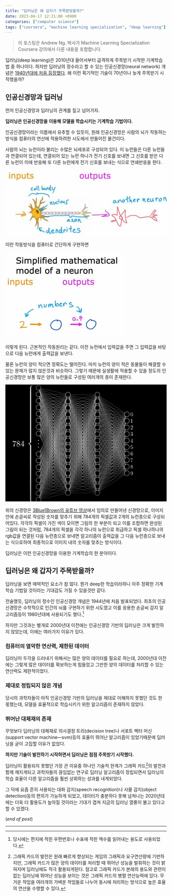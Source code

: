 ```yaml
---
title: "딥러닝은 왜 갑자기 주목받았을까?"
date: 2023-04-17 12:21:00 +0900
categories: ["computer science"]
tags: ["coursera", "machine learning specialization", "deep learning"]
---
```


> 이 포스팅은 Andrew Ng. 박사가 Machine Learning Specialization Coursera 강의에서 다룬 내용을 포함합니다.

딥러닝(deep learning)은 2010년대 들어서부터 급격하게 주목받기 시작한 기계학습법 중 하나이다. 하지만 딥러닝의 정수라고 할 수 있는 인공신경망(neural network) 개념은 [1940년대에 처음 등장했다](https://news.mit.edu/2017/explained-neural-networks-deep-learning-0414#:~:text=Neural%20networks%20were%20first%20proposed,the%20first%20cognitive%20science%20department.). 왜 이런 획기적인 기술이 70년이나 늦게 주목받기 시작했을까? 


## 인공신경망과 딥러닝

먼저 인공신경망과 딥러닝의 관계를 짚고 넘어가자. 

**딥러닝은 인공신경망을 이용해 모델을 학습시키는 기계학습 기법이다.** 

인공신경망이라는 이름에서 유추할 수 있듯이, 원래 인공신경망은 사람의 뇌가 작동하는 방식을 컴퓨터의 연산에 적용하려한 시도에서 만들어진 물건이다. 

사람의 뇌는 뉴런이라 불리는 수많은 뇌세포로 구성되어 있다. 이 뉴런들은 다른 뉴런들과 연결되어 있는데, 연결되어 있는 뉴런 하나가 전기 신호를 보내면 그 신호를 받은 다른 뉴런이 이에 반응해 또 다른 뉴런에게 전기 신호를 보내는 식으로 연쇄반응을 한다.

![image_description](img1.JPG)

이런 작동방식을 컴퓨터로 간단하게 구현하면 

![image_description](img2.JPG)

이렇게 된다. 근본적인 작동원리는 같다. 이전 뉴런에서 입력값을 주면 그 입력값을 바탕으로 다음 뉴런에게 출력값을 보낸다.

물론 뉴런의 양이 적으면 정확도는 떨어진다. 마치 뉴런의 양이 적은 동물들이 해결할 수 있는 문제가 많지 않은것과 비슷하다. 그렇기 때문에 실생활에 적용할 수 있을 정도의 인공신경망은 보통 많은 양의 뉴런들로 구성된 여러개의 층이 존재한다.

![image_description](img3.JPG)

위의 신경망은 [3Blue1Brown의 유튜브 영상](https://youtu.be/aircAruvnKk)에서 임의로 만들어낸 신경망으로, 이미지 안에 손글씨로 작성된 숫자를 맞추기 위해 784개의 픽셀값과 2개의 뉴런층으로 구성되어있다. 각각의 픽셀이 가진 색이 모이면 그림의 한 부분이 되고 이를 조합하면 완성된 그림이 되는 것처럼, 784개의 픽셀을 각각 하나의 뉴런으로 취급하고 픽셀 하나하나의 rgb값을 연결된 다음 뉴런층으로 보내면 알고리즘이 출력값을 그 다음 뉴런층으로 보내는 식으로하여 최종적으로 이미지 내의 숫자를 맞추는 방식이다. 

딥러닝은 이런 인공신경망을 이용한 기계학습의 한 분야이다. 


## 딥러닝은 왜 갑자기 주목받을까?
딥러닝을 보면 매력적인 요소가 참 많다. 뭔가 deep한 학습이라하니 아주 정확한 기계학습 기법일 것이라는 기대감도 가질 수 있을것만 같다. 

전술했듯, 딥러닝의 정수인 인공신경망 개념은 1944년에 처음 발표되었다. 최초의 인공신경망은 수학적으로 인간의 뇌를 구현하기 위한 시도였고 이를 응용한 손글씨 감지 알고리즘등이 1980년대에 사용되기도 했다.[^1] 

하지만 그것과는 별개로 2000년대 이전에는 인공신경망 기반의 딥러닝은 크게 발전하지 않았는데, 이에는 여러가지 이유가 있다.  

### 컴퓨터의 열악한 연산력, 제한된 데이터
딥러닝이 두각을 드러내기 위해서는 많은 양의 데이터를 필요로 하는데, 2000년대 이전에는 그렇게 많은 데이터를 확보하는게 힘들었고 그만한 양의 데이터를 처리할 수 있는 연산력도 제한적이었다. 

### 제대로 정립되지 않은 개념
당시의 과학자들이 아직 인공신경망 기반의 딥러닝을 제대로 이해하지 못했던 것도 한 몫했는데, 모델을 효율적으로 학습시키기 위한 알고리즘이 존재하지 않았다. 

### 뛰어난 대체재의 존재
무엇보다 딥러닝의 대체재로 의사결정 트리(decision tree)나 서포트 벡터 머신(support vector machine—svm)등의 효율이 뛰어난 알고리즘이 있었기때문에 딥러닝을 굳이 고집할 이유가 없었다.  

**하지만 기술이 발전하기 시작하면서 딥러닝은 점점 주목받기 시작했다.**

딥러닝이 활용되지 못했던 가장 큰 이유중 하나인 기술적 한계가 그래픽 카드[^2]의 발전과 함께 깨지게되고 과학자들의 끊임없는 연구로 딥러닝 알고리즘이 정립되면서 딥러닝의 학습 효율이 다른 알고리즘을 훨씬 상회하는 성과를 내게되었다.

그 덕에 요즘 흔히 사용되는 대화 감지(speech recognition)나 사물 감지(object detection)등의 편의가 가능하게 되었고, 데이터가 충분하다 못해 넘쳐나는 2020년대에는 더욱 더 활용도가 높아질 것이라는 기대가 겹쳐 지금의 딥러닝 열풍이 불고 있다고 할 수 있겠다.

(*end of post*)

---

[^1]: 당시에는 편지에 적힌 우편번호나 수표에 적힌 액수를 읽어내는 용도로 사용되었다.
[^2]: 그래픽 카드의 발전은 원래 빠르게 향상되는 게임의 그래픽과 요구연산량에 기반하지만, 그래픽 카드가 많은 양의 데이터를 처리할 때 뛰어난 성능을 발휘하는 것이 밝혀지며 딥러닝에도 적극 활용되게된다. 참고로 그래픽 카드가 본래의 용도와 관련이 없는 딥러닝에 뛰어난 성능을 보이는 것은 그래픽 카드의 병렬 연산능력에 있다. 무거운 작업을 여러개의 가벼운 작업들로 나누어 동시에 처리하는 방식으로 높은 효율의 연산을 수행할 수 있다. 
